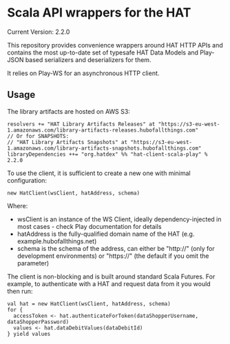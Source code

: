 # Scala API wrappers for the HAT

Current Version: 2.2.0

This repository provides convenience wrappers around HAT HTTP APIs and contains 
the most up-to-date set of typesafe HAT Data Models and Play-JSON based
serializers and deserializers for them.

It relies on Play-WS for an asynchronous HTTP client.

## Usage

The library artifacts are hosted on AWS S3:
 
    resolvers += "HAT Library Artifacts Releases" at "https://s3-eu-west-1.amazonaws.com/library-artifacts-releases.hubofallthings.com"
    // Or for SNAPSHOTS:
    // "HAT Library Artifacts Snapshots" at "https://s3-eu-west-1.amazonaws.com/library-artifacts-snapshots.hubofallthings.com"
    libraryDependencies ++= "org.hatdex" %% "hat-client-scala-play" % 2.2.0

To use the client, it is sufficient to create a new one with minimal configuration:

    new HatClient(wsClient, hatAddress, schema)

Where:

- wsClient is an instance of the WS Client, ideally dependency-injected in most cases - check Play documentation for details
- hatAddress is the fully-qualified domain name of the HAT (e.g. example.hubofallthings.net)
- schema is the schema of the address, can either be "http://" (only for development environments) or "https://" (the default if you omit the parameter)

The client is non-blocking and is built around standard Scala Futures. For example, to authenticate with a HAT and request data from it you would then run:

    val hat = new HatClient(wsClient, hatAddress, schema)
    for {
      accessToken <- hat.authenticateForToken(dataShopperUsername, dataShopperPassword)
      values <- hat.dataDebitValues(dataDebitId)
    } yield values
